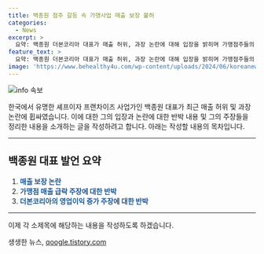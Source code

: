 ```yaml
---
title: 백종원 점주 갈등 속 가맹사업 매출 보장 불허
categories:
  - News
excerpt: >
  요약: 백종원 더본코리아 대표가 매출 허위, 과장 논란에 대해 입장을 밝히며 가맹점주들의 주장에 반박했습니다. 그는 매출을 보장할 순 없다고 주장하고, 허위과장 정보에 대한 의혹을 공정위에 심의 요청했습니다. 또한, 브랜드의 영업이익 증가와 관련된 주장에 대해 일괄적으로 원재료 공급가를 인하했다고 반박했습니다. 가맹점주협의회 역시 더본코리아를 가맹사업법 등 위반 혐의로 공정위에 신고했습니다.
feature_text: >
  요약: 백종원 더본코리아 대표가 매출 허위, 과장 논란에 대해 입장을 밝히며 가맹점주들의 주장에 반박했습니다. 그는 매출을 보장할 순 없다고 주장하고, 허위과장 정보에 대한 의혹을 공정위에 심의 요청했습니다. 또한, 브랜드의 영업이익 증가와 관련된 주장에 대해 일괄적으로 원재료 공급가를 인하했다고 반박했습니다. 가맹점주협의회 역시 더본코리아를 가맹사업법 등 위반 혐의로 공정위에 신고했습니다.
image: 'https://www.behealthy4u.com/wp-content/uploads/2024/06/koreanews.jpg'
---
```


<p><img src="https://www.behealthy4u.com/wp-content/uploads/2024/06/koreanews.jpg" alt="info 속보" /></p>

<p>한국에서 유명한 셰프이자 프랜차이즈 사업가인 백종원 대표가 최근 매출 허위 및 과장 논란에 휩싸였습니다. 이에 대한 그의 입장과 논란에 대한 반박 내용 및 그의 주장들을 정리한 내용을 소개하는 글을 작성하려고 합니다. 아래는 작성할 내용의 목차입니다.</p>

<hr />

<h2 data-ke-size="size26">백종원 대표 발언 요약</h2>

<ol>
<li><b><span style="color: #1a5490;">매출 보장 논란</span></b></li>
<li><b><span style="color: #1a5490;">가맹점 매출 급락 주장에 대한 반박</span></b></li>
<li><b><span style="color: #1a5490;">더본코리아의 영업이익 증가 주장에 대한 반박</span></b></li>
</ol>

<hr />

<p>이제 각 소제목에 해당하는 내용을 작성하도록 하겠습니다.</p>
생생한 뉴스, <a href="https://qoogle.tistory.com" rel="dofollow">qoogle.tistory.com</a>


